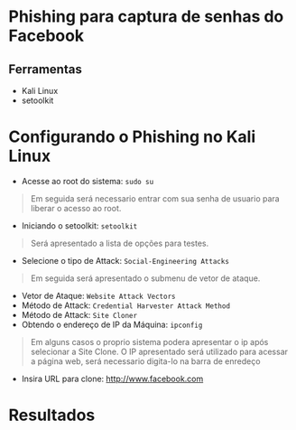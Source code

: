# Phishing para captura de senhas do Facebook

## Ferramentas
* Kali Linux
* setoolkit

# Configurando o Phishing no Kali Linux
* Acesse ao root do sistema: ``` sudo su ```
> Em seguida será necessario entrar com sua senha de usuario para liberar o acesso ao root.
* Iniciando o setoolkit: ``` setoolkit ```
> Será apresentado a lista de opções para testes.
* Selecione o tipo de Attack: ``` Social-Engineering Attacks ```
> Em seguida será apresentado o submenu de vetor de ataque.
* Vetor de Ataque: ``` Website Attack Vectors ```
* Método de Attack: ``` Credential Harvester Attack Method ```
* Método de Attack: ``` Site Cloner ```
* Obtendo o endereço de IP da Máquina: ``` ipconfig ```
> Em alguns casos o proprio sistema podera apresentar o ip após selecionar a Site Clone.
> O IP apresentado será utilizado para acessar a página web, será necessario digita-lo na barra de enredeço
* Insira URL para clone: http://www.facebook.com

# Resultados
